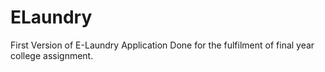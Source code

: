 # ELaundry 
First Version of E-Laundry Application Done for the fulfilment of final year college assignment.

